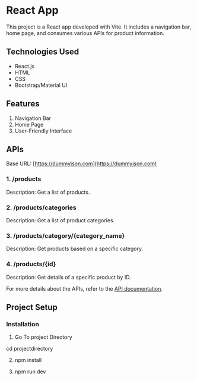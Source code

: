 # React App 

This project is a React app developed with Vite. It includes a navigation bar, home page, and consumes various APIs for product information.

## Technologies Used

- React.js
- HTML
- CSS
- Bootstrap/Material UI

## Features

1. Navigation Bar
2. Home Page
3. User-Friendly Interface

## APIs

Base URL: [https://dummyjson.com](https://dummyjson.com)

### 1. /products

Description: Get a list of products.

### 2. /products/categories

Description: Get a list of product categories.

### 3. /products/category/{category_name}

Description: Get products based on a specific category.

### 4. /products/{id}

Description: Get details of a specific product by ID.

For more details about the APIs, refer to the [API documentation](https://dummyjson.com).

## Project Setup

### Installation

1. Go To project Directory

 cd projectdirectory

2. npm install

3. npm run dev
